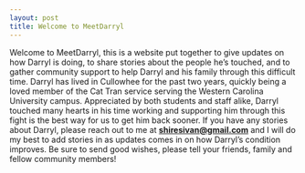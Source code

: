 ```yaml
---
layout: post
title: Welcome to MeetDarryl
---
```


Welcome to MeetDarryl, this is a website put together to give updates on how Darryl is doing, to share stories about the people he’s touched, and to gather community support to help Darryl and his family through this difficult time.
Darryl has lived in Cullowhee for the past two years, quickly being a loved member of the Cat Tran service serving the Western Carolina University campus. Appreciated by both students and staff alike, Darryl touched many hearts in his time working and supporting him through this fight is the best way for us to get him back sooner.
If you have any stories about Darryl, please reach out to me at **<shiresivan@gmail.com>** and I will do my best to add stories in as updates comes in on how Darryl’s condition improves.
Be sure to send good wishes, please tell your friends, family and fellow community members!

